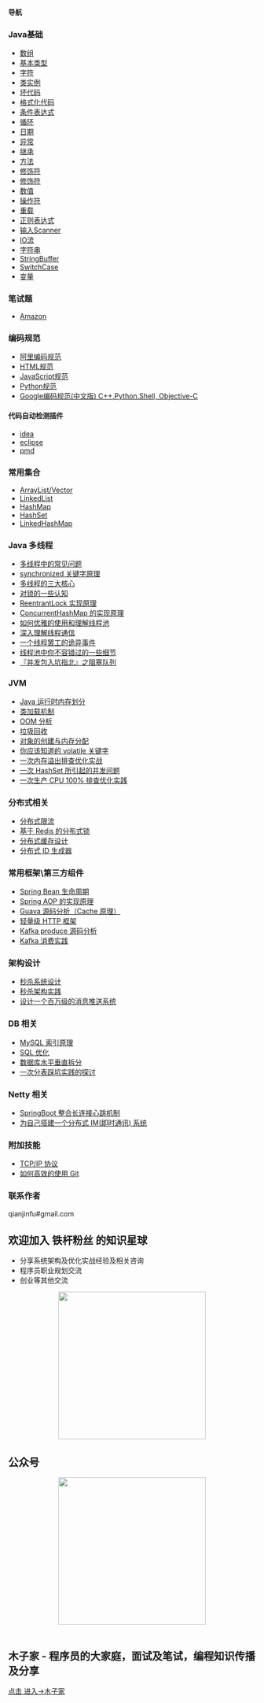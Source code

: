
#### 导航

### Java基础
- <a href="https://gitee.com/changsong/jsong/tree/master/src/main/java/com/jsong/javabasic/array" target="_blank">数组</a>
- <a href="https://gitee.com/changsong/jsong/tree/master/src/main/java/com/jsong/javabasic/basictype" target="_blank">基本类型</a>
- <a href="https://gitee.com/changsong/jsong/tree/master/src/main/java/com/jsong/javabasic/character" target="_blank">字符</a>
- <a href="https://gitee.com/changsong/jsong/tree/master/src/main/java/com/jsong/javabasic/classinstance" target="_blank">类实例</a>
- <a href="https://gitee.com/changsong/jsong/tree/master/src/main/java/com/jsong/javabasic/cleancode" target="_blank">坏代码</a>
- <a href="https://gitee.com/changsong/jsong/tree/master/src/main/java/com/jsong/javabasic/codestyle" target="_blank">格式化代码</a>
- <a href="https://gitee.com/changsong/jsong/tree/master/src/main/java/com/jsong/javabasic/conditionalstatement" target="_blank">条件表达式</a>
- <a href="https://gitee.com/changsong/jsong/tree/master/src/main/java/com/jsong/javabasic/cyclicstructure" target="_blank">循环</a>
- <a href="https://gitee.com/changsong/jsong/tree/master/src/main/java/com/jsong/javabasic/date" target="_blank">日期</a>
- <a href="https://gitee.com/changsong/jsong/tree/master/src/main/java/com/jsong/javabasic/exception" target="_blank">异常</a>
- <a href="https://gitee.com/changsong/jsong/tree/master/src/main/java/com/jsong/javabasic/extend" target="_blank">继承</a>
- <a href="https://gitee.com/changsong/jsong/tree/master/src/main/java/com/jsong/javabasic/method" target="_blank">方法</a>
- <a href="https://gitee.com/changsong/jsong/tree/master/src/main/java/com/jsong/javabasic/modifier" target="_blank">修饰符</a>
- <a href="https://gitee.com/changsong/jsong/tree/master/src/main/java/com/jsong/javabasic/cyclicstructure" target="_blank">修饰符</a>
- <a href="https://gitee.com/changsong/jsong/tree/master/src/main/java/com/jsong/javabasic/number" target="_blank">数值</a>
- <a href="https://gitee.com/changsong/jsong/tree/master/src/main/java/com/jsong/javabasic/operator" target="_blank">操作符</a>
- <a href="https://gitee.com/changsong/jsong/tree/master/src/main/java/com/jsong/javabasic/override" target="_blank">重载</a>
- <a href="https://gitee.com/changsong/jsong/tree/master/src/main/java/com/jsong/javabasic/regularexpression" target="_blank">正则表达式</a>
- <a href="https://gitee.com/changsong/jsong/tree/master/src/main/java/com/jsong/javabasic/scanner" target="_blank">输入Scanner</a>
- <a href="https://gitee.com/changsong/jsong/tree/master/src/main/java/com/jsong/javabasic/stream" target="_blank">IO流</a>
- <a href="https://gitee.com/changsong/jsong/tree/master/src/main/java/com/jsong/javabasic/string" target="_blank">字符串</a>
- <a href="https://gitee.com/changsong/jsong/tree/master/src/main/java/com/jsong/javabasic/stringbuffer" target="_blank">StringBuffer</a>
- <a href="https://gitee.com/changsong/jsong/tree/master/src/main/java/com/jsong/javabasic/switchcase" target="_blank">SwitchCase</a>
- <a href="https://gitee.com/changsong/jsong/tree/master/src/main/java/com/jsong/javabasic/variable" target="_blank">变量</a>

### 笔试题
- <a href="https://www.muzjia.com/interview/amazon.html" target="_blank">Amazon</a>

### 编码规范
- <a href="https://www.muzjia.com/tech/code-guide/ali_code_guide.html" target="_blank">阿里编码规范</a>
- <a href="https://www.muzjia.com/tech/code-guide/html_guide.html" target="_blank">HTML规范</a>
- <a href="https://www.muzjia.com/tech/code-guide/javascript_guide.html" target="_blank">JavaScript规范</a>
- <a href="https://www.muzjia.com/tech/code-guide/python_guide.html" target="_blank">Python规范</a>
- <a href="https://www.muzjia.com/tech/code-guide/OOM-analysis.html" target="_blank">Google编码规范(中文版) C++,Python.Shell, Objective-C</a>

#### 代码自动检测插件
- <a href="https://github.com/alibaba/p3c/tree/master/idea-plugin" target="_blank">idea</a>
- <a href="https://github.com/alibaba/p3c/tree/master/eclipse-plugin" target="_blank">eclipse</a>
- <a href="https://github.com/alibaba/p3c/tree/master/p3c-pmd" target="_blank">pmd</a>

### 常用集合
- <a href="https://www.muzjia.com/#/collections/ArrayList.html" target="_blank">ArrayList/Vector</a>
- <a href="https://www.muzjia.com/#/collections/LinkedList.html" target="_blank">LinkedList</a>
- <a href="https://www.muzjia.com/#/collections/HashMap.html" target="_blank">HashMap</a>
- <a href="https://www.muzjia.com/#/collections/HashSet.html" target="_blank">HashSet</a>
- <a href="https://www.muzjia.com/#/collections/LinkedHashMap.html" target="_blank">LinkedHashMap</a>

### Java 多线程
- <a href="https://www.muzjia.com/tech/thread/Thread-common-problem.html" target="_blank">多线程中的常见问题</a>
- <a href="https://www.muzjia.com/tech/thread/Synchronize.html" target="_blank">synchronized 关键字原理</a>
- <a href="https://www.muzjia.com/tech/thread/Threadcore.html" target="_blank">多线程的三大核心</a>
- <a href="https://www.muzjia.com/tech/thread/Java-lock.html" target="_blank">对锁的一些认知</a>
- <a href="https://www.muzjia.com/tech/thread/ReentrantLock.html" target="_blank">ReentrantLock 实现原理</a>
- <a href="https://www.muzjia.com/tech/thread/ConcurrentHashMap.html" target="_blank">ConcurrentHashMap 的实现原理</a>
- <a href="https://www.muzjia.com/tech/thread/ThreadPoolExecutor.html" target="_blank">如何优雅的使用和理解线程池</a>
- <a href="https://www.muzjia.com/tech/thread/thread-communication.html" target="_blank">深入理解线程通信</a>
- <a href="https://www.muzjia.com/tech/thread/thread-gone.html" target="_blank">一个线程罢工的诡异事件</a>
- <a href="https://www.muzjia.com/tech/thread/thread-gone2.html" target="_blank">线程池中你不容错过的一些细节</a>
- <a href="https://www.muzjia.com/tech/thread/ArrayBlockingQueue.html" target="_blank">『并发包入坑指北』之阻塞队列</a>

### JVM
- <a href="https://www.muzjia.com/tech/jvm/MemoryAllocation.html" target="_blank">Java 运行时内存划分</a>
- <a href="https://www.muzjia.com/tech/jvm/ClassLoad.html" target="_blank">类加载机制</a>
- <a href="https://www.muzjia.com/tech/jvm/OOM-analysis.html" target="_blank">OOM 分析</a>
- <a href="https://www.muzjia.com/tech/jvm/GarbageCollection.html" target="_blank">垃圾回收</a>
- <a href="https://www.muzjia.com/tech/jvm/newObject" target="_blank">对象的创建与内存分配</a>
- <a href="https://www.muzjia.com/tech/jvm/volatile.html" target="_blank">你应该知道的 volatile 关键字</a>
- <a href="https://www.muzjia.com/tech/jvm/OOM-Disruptor/" target="_blank">一次内存溢出排查优化实战</a>
- <a href="https://www.muzjia.com/tech/jvm/JVM-concurrent-HashSet-problem.html" target="_blank">一次 HashSet 所引起的并发问题</a>
- <a href="https://www.muzjia.com/tech/jvm/cpu-percent-100.html" target="_blank">一次生产 CPU 100% 排查优化实践</a>

### 分布式相关
- <a href="https://www.muzjia.com/tech/distributed/Distributed-Limit.html.html" target="_blank">分布式限流</a>
- <a href="https://www.muzjia.com/tech/distributed/distributed-lock-redis.html" target="_blank">基于 Redis 的分布式锁</a>
- <a href="https://www.muzjia.com/tech/cache/Cache-design.html" target="_blank">分布式缓存设计</a>
- <a href="https://www.muzjia.com/tech/cache/ID-generator.html" target="_blank">分布式 ID 生成器</a>

### 常用框架\第三方组件
- <a href="https://github.com/changsong/jsong/blob/master/md/spring/spring-bean-lifecycle" target="_blank">Spring Bean 生命周期</a>
- <a href="https://github.com/changsong/jsong/blob/master/md/SpringAOP" target="_blank">Spring AOP 的实现原理</a>
- <a href="https://jsong.top/2018/06/13/guava/guava-cache/" target="_blank">Guava 源码分析（Cache 原理）</a>
- <a href="https://github.com/jsong/cicada" target="_blank">轻量级 HTTP 框架</a>
- <a href="https://www.muzjia.com/#/kafka/kafka-product" target="_blank">Kafka produce 源码分析</a>
- <a href="https://www.muzjia.com/#/frame/kafka-consumer" target="_blank">Kafka 消费实践</a>

### 架构设计
- <a href="https://github.com/changsong/jsong/blob/master/md/Spike" target="_blank">秒杀系统设计</a>
- <a href="http://jsong.top/2018/05/07/ssm/SSM18-seconds-kill/" target="_blank">秒杀架构实践</a>
- <a href="https://github.com/changsong/jsong/blob/master/md/architecture-design/million-sms-push" target="_blank">设计一个百万级的消息推送系统</a>

### DB 相关
- <a href="https://github.com/changsong/jsong/blob/master/md/MySQL-Index" target="_blank">MySQL 索引原理</a>
- <a href="https://github.com/changsong/jsong/blob/master/md/SQL-optimizatio" target="_blank">SQL 优化</a>
- <a href="https://github.com/changsong/jsong/blob/master/md/DB-split" target="_blank">数据库水平垂直拆分</a>
- <a href="docs/db/sharding-db" target="_blank">一次分表踩坑实践的探讨</a>

### Netty 相关
- <a href="https://jsong.top/2018/05/24/netty/Netty(1)TCP-Heartbeat/" target="_blank">SpringBoot 整合长连接心跳机制</a>
- <a href="https://github.com/jsong/cim" target="_blank">为自己搭建一个分布式 IM(即时通讯) 系统</a>

### 附加技能
- <a href="https://github.com/changsong/jsong/blob/master/md/TCP-I" target="_blank">TCP/IP 协议</a>
- <a href="https://github.com/changsong/jsong/blob/master/md/additional-skills/how-to-use-git-efficiently" target="_blank">如何高效的使用 Git</a>


### 联系作者
qianjinfu#gmail.com

## 欢迎加入 铁杆粉丝 的知识星球
- 分享系统架构及优化实战经验及相关咨询
- 程序员职业规划交流
- 创业等其他交流
<div align="center">  
    <img src="https://jsong-data.oss-cn-hangzhou.aliyuncs.com/image/knowlege_logo.jpg" width="300"/> 
</div>

## 公众号
<div align="center">  
    <img src="https://jsong-data.oss-cn-hangzhou.aliyuncs.com/image/json_logo.jpg" width="300"/> 
</div>
<br/>

## 木子家 - 程序员的大家庭，面试及笔试，编程知识传播及分享
[点击 进入->木子家](https://www.muzjia.com/#/contactme)
